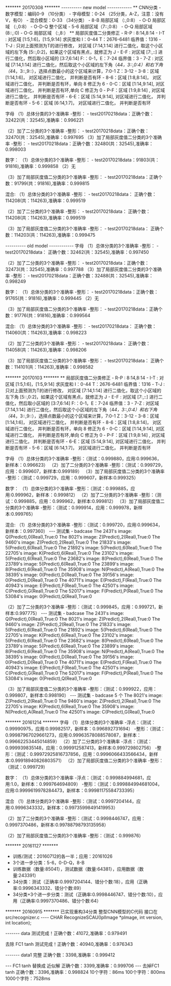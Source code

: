 
******* 20170308 *******
---------- new model ------------
** CNN分类
    - 数字模型：编码0-9 （10分类）
    - 字母模型：0-24 （25分类，A-Z，注意：没有V，有O）
    - 混合模型：0-33 （34分类）
    - 8-B  局部区域  （:,0:8）
    - O-D  局部区域   （:,0:8）
    - O-D-Q  整个区域
    - 5-6  局部区域（7::,0:8）
    - O-Q  局部区域(8::,:0)
    - O-G  局部区域 （:,8:）
** 局部灰度值二分类修正
    - R-P :  8:14,8:14
    - I-T : 对区域 [1:5,1:6]，[1:5,9:14] 求灰度和  I：0-44   T：2676-6481  临界值：1316
    - T-J : 只对上面预测为T的进行修改， 对区域 [7:14,1:14] 进行二值化，取这个小区域的左下角 [5::,0:2]，如果这个区域有黑点，就修正为 J
    - E-F : 对区域 [7:,::] 进行二值化，然后取小区域的  [3:7,6:14]    F:：0-1，E：7-24  临界值：3
    - 7-Z : 对区域 [7:14,1:14] 进行二值化，然后取这个小区域的左下角（4*4，3::,0:4）和右下角（4*4，3::,9::），选择点数最小的这个区域来计算，7:0-1   Z：3-12
    - 3-8：区域 [1:14,1:6]， 对区域进行二值化， 并判断是否有环
    - 8-6：区域 [1:8,8:14]， 对区域进行二值化， 并判断是否有环，单向 8 修正为 6
    - 0-C：区域 [1:14,9:14], 对区域进行二值化， 并判断是否有环,单向 C 修正为 0
    - P-F：区域 [1:9,8:14] , 对区域进行二值化， 并判断是否有环
    - 6-E：区域 [5:14,9:14], 对区域进行二值化， 并判断是否有环
    - 5-6：区域 [6:14,1:7]， 对区域进行二值化， 并判断是否有环

字母
（1）总体分类的3个准确率
    -整形：
        - test20170218data：正确个数：32422(共：32545),准确率：0.996221
        
（2）加了二分类的3个准确率
    -整形：
        - test20170218data：正确个数：32470(共：32545),准确率：0.997695
（3）加了局部灰度值二分类的3个准确率
    -整形：
        - test20170218data：正确个数：32480(共：32545),准确率：0.998003

数字：
（1）总体分类的3个准确率
    -整形：
        - test20170218data：91803(共：91816),准确率：0.999858
（2）无

（3）加了局部灰度值二分类的3个准确率
    -整形：
        - test20170218data：正确个数：91799(共：91816),准确率：0.999815
 
混合:
（1）总体分类的3个准确率
    -整形：
        - test20170218data： 正确个数：114208(共：114263),准确率：0.999519
        
            
（2）加了二分类的3个准确率
    -整形：
        - test20170218data： 正确个数：114208(共：114263),准确率：0.999519

（3）加了局部灰度值二分类的3个准确率
    -整形：
        - test20170218data： 正确个数：114203(共：114263),准确率：0.999475

---------- old model ------------
字母
（1）总体分类的3个准确率
    -整形：
        - test20170218data： 正确个数：32462(共：32545),准确率：0.997450
        
（2）加了二分类的3个准确率
    -整形：
        - test20170218data：正确个数：32473(共：32545),准确率：0.997788
（3）加了局部灰度值二分类的3个准确率
    -整形：
        - test20170218data：正确个数：32488(共：32545),准确率：0.998249

数字：
（1）总体分类的3个准确率
    -整形：
        - test20170218data：正确个数：91765(共：91816),准确率：0.999445
（2）无 

（3）加了局部灰度值二分类的3个准确率
    -整形：
        - test20170218data：正确个数：91776(共：91816),准确率：0.999564
 
混合:
（1）总体分类的3个准确率
    -整形：
        - test20170218data： 正确个数：114060(共：114263),准确率：0.998223
            
（2）加了二分类的3个准确率
    -整形：
        - test20170218data： 正确个数：114058(共：114263),准确率：0.998206

（3）加了局部灰度值二分类的3个准确率
    -整形：
        - test20170218data： 正确个数：114101(共：114263),准确率：0.998582


******* 20170103 *******
** 局部灰度值二分类修正
        - R-P :  8:14,8:14
        - I-T : 对区域 [1:5,1:6]，[1:5,9:14] 求灰度和  I：0-44   T：2676-6481  临界值：1316
        - T-J : 只对上面预测为T的进行修改， 对区域 [7:14,1:14] 进行二值化，取这个小区域的左下角 [5::,0:2]，如果这个区域有黑点，就修正为 J
        - E-F : 对区域 [7:,::] 进行二值化，然后取小区域的  [3:7,6:14]    F:：0-1，E：7-24  临界值：3
        - 7-Z : 对区域 [7:14,1:14] 进行二值化，然后取这个小区域的左下角（4*4，3::,0:4）和右下角（4*4，3::,9::），选择点数最小的这个区域来计算，7:0-1   Z：3-12
        - 3-8：区域 [1:14,1:6]， 对区域进行二值化， 并判断是否有环
        - 8-6：区域 [1:8,8:14]， 对区域进行二值化， 并判断是否有环，单向 8 修正为 6
        - 0-C：区域 [1:14,9:14], 对区域进行二值化， 并判断是否有环,单向 C 修正为 0
        - P-F：区域 [1:9,8:14] , 对区域进行二值化， 并判断是否有环
        - 6-E：区域 [5:14,9:14], 对区域进行二值化， 并判断是否有环
        - 5-6：区域 [6:14,1:7]， 对区域进行二值化， 并判断是否有环

字母
（1）总体分类的3个准确率
    -整形：（测试：0.999880，应用:0.999636，新样本：0.996623）
（2）加了二分类的3个准确率
    -整形：（测试：0.999729，应用：0.999607，新样本:0.999189）
（3）加了局部灰度值二分类的3个准确率
    -整形：（测试：0.999729，应用：0.999607，新样本:0.999325）

数字：
（1）总体分类的3个准确率
    -整形：（测试：0.999885，应用:0.999962，新样本：0.999812）
（2）加了二分类的3个准确率
    -整形：（测试：0.999885，应用：0.999962，新样本:0.999812）
（3）加了局部灰度值二分类的3个准确率
    -整形：（测试：0.999914，应用：0.999978，新样本:0.999765）
 
混合:
（1）总体分类的3个准确率
    -整形：（测试：0.999720，应用:0.999634，新样本：0.997360）
        --- 测试集 - badcase
            The 2431's image: Q(Predict),0(Real),True:0 
            The 8021's image: Z(Predict),2(Real),True:0 
            The 9460's image: Z(Predict),2(Real),True:0 
            The 21833's image: 5(Predict),6(Real),True:0 
            The 21892's image: 5(Predict),6(Real),True:0 
            The 22705's image: K(Predict),6(Real),True:0 
            The 23102's image: 5(Predict),6(Real),True:0 
            The 23682's image: 8(Predict),6(Real),True:0 
            The 23789's image: 5(Predict),6(Real),True:0 
            The 23899's image: 8(Predict),6(Real),True:0 
            The 35908's image: N(Predict),A(Real),True:0 
            The 38395's image: 0(Predict),D(Real),True:0 
            The 39156's image: 0(Predict),D(Real),True:0 
            The 40711's image: E(Predict),F(Real),True:0 
            The 40943's image: E(Predict),F(Real),True:0 
            The 42501's image: C(Predict),G(Real),True:0 
            The 52017's image: F(Predict),P(Real),True:0 
            The 53084's image: 0(Predict),Q(Real),True:0 
            
（2）加了二分类的3个准确率
    -整形：（测试：0.999845，应用：0.999721，新样本:0.997775）
        --- 测试集 - badcase
            The 2431's image: Q(Predict),0(Real),True:0 
            The 8021's image: Z(Predict),2(Real),True:0 
            The 9460's image: Z(Predict),2(Real),True:0 
            The 21833's image: 5(Predict),6(Real),True:0 
            The 21892's image: 5(Predict),6(Real),True:0 
            The 22705's image: K(Predict),6(Real),True:0 
            The 23102's image: 5(Predict),6(Real),True:0 
            The 23682's image: 8(Predict),6(Real),True:0 
            The 23789's image: 5(Predict),6(Real),True:0 
            The 23899's image: 8(Predict),6(Real),True:0 
            The 35908's image: N(Predict),A(Real),True:0 
            The 38395's image: 0(Predict),D(Real),True:0 
            The 39156's image: 0(Predict),D(Real),True:0 
            The 40711's image: E(Predict),F(Real),True:0 
            The 40943's image: E(Predict),F(Real),True:0 
            The 42501's image: C(Predict),G(Real),True:0 
            The 52017's image: F(Predict),P(Real),True:0 
            The 53084's image: 0(Predict),Q(Real),True:0 

（3）加了局部灰度值二分类的3个准确率
    -整形：（测试：0.999922，应用：0.999807，新样本:0.998190）
        --- 测试集 - badcase 5 个
            The 8021's image: Z(Predict),2(Real),True:0 
            The 9460's image: Z(Predict),2(Real),True:0 
            The 22705's image: K(Predict),6(Real),True:0 
            The 35908's image: N(Predict),A(Real),True:0 
            The 42501's image: C(Predict),G(Real),True:0 
    
******* 20161214 *******
字母
（1）总体分类的3个准确率
    -浮点：（测试：0.99990975，应用:0.99982517，新样本：0.996892731694）
    -整形：（测试：0.99987967029661273，应用:0.99963578088578087，新样本：0.99662253445014859）
（2）加了二分类的3个准确率
    -浮点：（测试：0.999939835148，应用：0.999912587413，新样本:0.999729802756）
    -整形：（测试：0.99972925816737856，应用：0.9996066433566434，新样本:0.99918940826803571）
（2）加了局部灰度值二分类的3个准确率
    -整形：（测试：0.999729）
    
数字：
（1）总体分类的3个准确率
    -浮点：（测试：0.999884994681，应用:1.0，新样本：0.999764694809）
    -整形：（测试：0.999884994681004，应用:0.9999619978284473，新样本：0.99981175584733395）

混合
（1）总体分类的3个准确率
    -整形：（测试：0.9997204144，应用:0.9996343332，新样本：0.99735998491419953）

（2）加了二分类的3个准确率
    -整形：（测试：0.9998446747，应用：0.9997370486，新样本:0.99788798793135958）

（2）加了局部灰度值二分类的3个准确率
    -整形：（测试：0.999876）



******* 20161127 *******
- 训练/测试：20160712的各一半；应用：20161026
- 3个进一步分类：5-6，0-D-Q，8-B
- 训练数据（数量:85041），测试数据（数量:64381），应用数据（数量:243391）
- 34分类：测试（正确率:0.9997204144、错分个数:18），应用（正确率:0.9996343332、错分个数:89）
- 34分类+3个进一步分类：测试（正确率:0.9998446747、错分个数:10），应用（正确率:0.9997370486、错分个数:64）





******* 20160915 *******
已实现重构34分类 整型CNN模型的C代码
接口在 src/recognizer.c ---- CHAR RecognizeSCAU(IplImage *pImage, int version, int location);

------- data
测试完成！正确个数：41072,准确率：0.979491

去除 FC1 tanh
测试完成！正确个数：40940,准确率：0.976343

------- data1
完整
正确个数：3398,准确率：0.999412

--- FC1 tanh 替换成 近似解
正确个数：3399,准确率：0.999706
--- 去掉FC1 tanh
正确个数：3396,准确率：0.998824
10个字符：86ms
100个字符：800ms
1000个字符：7528ms
